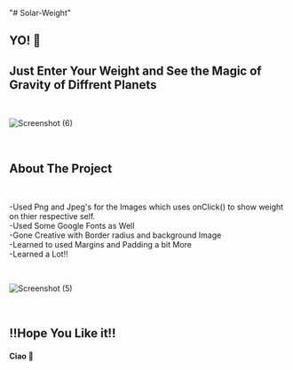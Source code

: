 "# Solar-Weight" 

<h2> YO! 🤟</h2>

<h2>Just Enter Your Weight and See the Magic of Gravity of Diffrent Planets</h2>

<br>

![Screenshot (6)](https://user-images.githubusercontent.com/71917947/190465418-2569cf41-fa4f-44a6-a6be-96c892ba87d3.png)

<br>

##  About The Project

<br>

-Used Png and Jpeg's for the Images which uses onClick() to show weight on thier respective self.<br>
-Used Some Google Fonts as Well<br>
-Gone Creative with Border radius and background Image<br>
-Learned to used Margins and Padding a bit More<br>
-Learned a Lot!!<br>

<br>

![Screenshot (5)](https://user-images.githubusercontent.com/71917947/190463119-1cab0222-8dde-455a-9618-5cf33121da7c.png)

<br>

<h2>!!Hope You Like it!!</h2>

#### Ciao 👋 <br>
